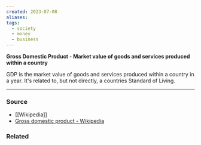 ```yaml
---
created: 2023-07-08
aliases: 
tags:
  - society
  - money
  - business
---
```

**Gross Domestic Product - Market value of goods and services produced within a country**

GDP is the market value of goods and services produced within a country in a year. It's related to, but not directly, a countries Standard of Living.

---

### Source
- [[Wikipedia]]
- [Gross domestic product - Wikipedia](https://en.wikipedia.org/wiki/Gross_domestic_product?wprov=sfti1)

### Related
